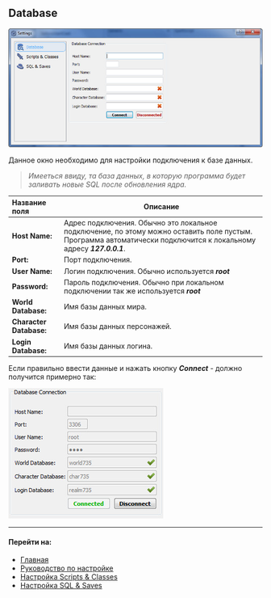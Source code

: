 ﻿## Database

![](../Img/Setting_database.jpg)

Данное окно необходимо для настройки подключения к базе данных.
> *Имееться ввиду, та база данных, в которую программа будет заливать новые SQL после обновления ядра.*

| Название поля | Описание |
|:----|----|
| **Host Name:** | Адрес подключения. Обычно это локальное подключение, по этому можно оставить поле пустым. Программа автоматически подключится к локальному адресу ***127.0.0.1***. |
| **Port:** | Порт подключения. |
| **User Name:** | Логин подключения. Обычно используется ***root***
| **Password:** | Пароль подключения. Обычно при локальном подключении так же используется ***root*** | 
| **World Database:** | Имя базы данных мира. |
| **Character Database:** | Имя базы данных персонажей. |
| **Login Database:** | Имя базы данных логина. |

Если правильно ввести данные и нажать кнопку ***Connect*** - должно получится примерно так:

![](../Img/Setting_connected.jpg)

---

#### Перейти на:

- [Главная](../../README.md)
- [Руководство по настройке](Settings.md)
- [Настройка Scripts & Classes](ScriptsAndClasses.md)
- [Настройка SQL & Saves](SQLAndSaves.md)
